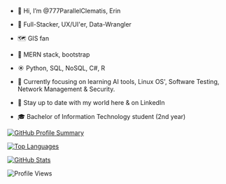 - 👋 Hi, I’m @777ParallelClematis, Erin
- 🪷 Full-Stacker, UX/UI'er, Data-Wrangler
- 🗺️ GIS fan
- 🌱 MERN stack, bootstrap
- ☀️ Python, SQL, NoSQL, C#, R
- 🧭 Currently focusing on learning AI tools, Linux OS', Software Testing, Network Management & Security.
- 💫 Stay up to date with my world here & on LinkedIn


- 🎓 Bachelor of Information Technology student (2nd year)
  
[![GitHub Profile Summary](https://github-profile-summary-cards.vercel.app/api/cards/profile-details?username=777ParallelClematis&theme=github_dark)](https://github.com/777ParallelClematis)

[![Top Languages](https://github-readme-stats.vercel.app/api/top-langs/?username=777ParallelClematis&layout=compact&theme=tokyonight)](https://github.com/777ParallelClematis)

[![GitHub Stats](https://github-readme-stats.vercel.app/api?username=777ParallelClematis&show_icons=true&hide_rank=true&theme=transparent)](https://github.com/777ParallelClematis)

![Profile Views](https://komarev.com/ghpvc/?username=777ParallelClematis&color=blueviolet&style=flat-square)
